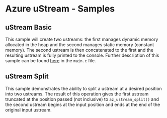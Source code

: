 # Azure uStream - Samples

## uStream Basic

This sample will create two ustreams: the first manages dynamic memory allocated in the heap and the second manages static memory (constant memory). The second ustream is then concatenated to the first and the resulting ustream is fully printed to the console. Further description of this sample can be found [here](https://github.com/Azure/azure-ulib-c/blob/8c0aacd685748ae610ad9ede1aba94f3b6c43cc3/samples/ustream_basic/src/main.c#L43) in the `main.c` file.

## uStream Split

This sample demonstrates the ability to split a ustream at a desired position into two ustreams.
The result of this operation gives the first ustream truncated at the position passed (not inclusive)
to `az_ustream_split()` and the second ustream begins at the input position and ends at the end of
the original input ustream.
